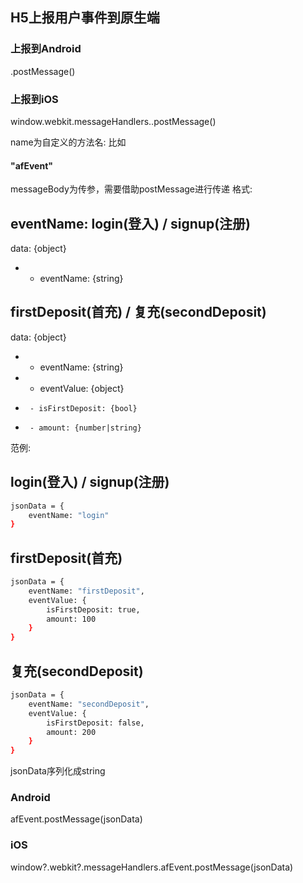 ## H5上报用户事件到原生端 

### 上报到Android
<name>.postMessage(<messageBody>)

### 上报到iOS
window.webkit.messageHandlers.<name>.postMessage(<messageBody>)

name为自定义的方法名: 比如
#### "afEvent" 

messageBody为传参，需要借助postMessage进行传递
格式:

 ## eventName: login(登入) / signup(注册)
 data: {object}
 *  - eventName: {string}

 ## firstDeposit(首充) / 复充(secondDeposit)
  data: {object}
 *  - eventName: {string}
 *  - eventValue: {object}
 *      - isFirstDeposit: {bool}
 *      - amount: {number|string}


范例:
## login(登入) / signup(注册)
```sh
jsonData = {
    eventName: "login"
}
```
## firstDeposit(首充) 
```sh
jsonData = {
    eventName: "firstDeposit",
    eventValue: {
        isFirstDeposit: true,
        amount: 100
    }
}
```
## 复充(secondDeposit)
```sh
jsonData = {
    eventName: "secondDeposit",
    eventValue: {
        isFirstDeposit: false,
        amount: 200
    }
}
```

jsonData序列化成string

### Android
afEvent.postMessage(jsonData)

### iOS
window?.webkit?.messageHandlers.afEvent.postMessage(jsonData)





